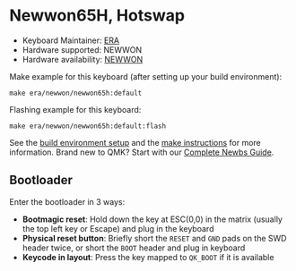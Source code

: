 # Newwon65H, Hotswap

* Keyboard Maintainer: [ERA](https://github.com/eerraa)
* Hardware supported: NEWWON
* Hardware availability: [NEWWON](https://newonemt12.cafe24.com/)

Make example for this keyboard (after setting up your build environment):

    make era/newwon/newwon65h:default

Flashing example for this keyboard:

    make era/newwon/newwon65h:default:flash

See the [build environment setup](https://docs.qmk.fm/#/getting_started_build_tools) and the [make instructions](https://docs.qmk.fm/#/getting_started_make_guide) for more information. Brand new to QMK? Start with our [Complete Newbs Guide](https://docs.qmk.fm/#/newbs).

## Bootloader

Enter the bootloader in 3 ways:

* **Bootmagic reset**: Hold down the key at ESC(0,0) in the matrix (usually the top left key or Escape) and plug in the keyboard
* **Physical reset button**: Briefly short the `RESET` and `GND` pads on the SWD header twice, or short the `BOOT` header and plug in keyboard
* **Keycode in layout**: Press the key mapped to `QK_BOOT` if it is available